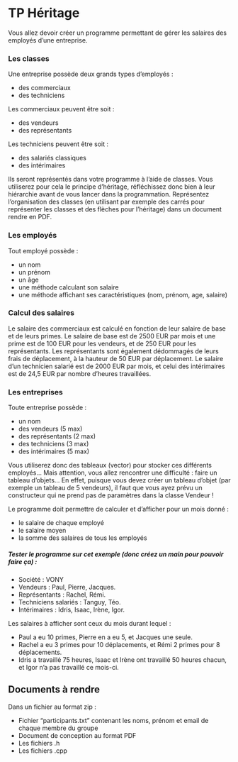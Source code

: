 # TP Héritage

Vous allez devoir créer un programme permettant de gérer les salaires des employés d’une entreprise.

### Les classes

Une entreprise possède deux grands types d’employés :
* des commerciaux
* des techniciens

Les commerciaux peuvent être soit :
* des vendeurs
* des représentants

Les techniciens peuvent être soit :
* des salariés classiques
* des intérimaires

Ils seront représentés dans votre programme à l’aide de classes. Vous utiliserez pour cela le principe d’héritage, réfléchissez donc bien à leur hiérarchie avant de vous lancer dans la programmation.
Représentez l’organisation des classes (en utilisant par exemple des carrés pour représenter les classes et des flèches pour l’héritage) dans un document rendre en PDF.

### Les employés

Tout employé possède : 
* un nom
* un prénom
* un âge
* une méthode calculant son salaire 
* une méthode affichant ses caractéristiques (nom, prénom, age, salaire)

### Calcul des salaires

Le salaire des commerciaux est calculé en fonction de leur salaire de base et de leurs primes.
Le salaire de base est de 2500 EUR par mois et une prime est de 100 EUR pour les vendeurs, et de 250 EUR pour les représentants. Les représentants sont également dédommagés de leurs frais de déplacement, à la hauteur de 50 EUR par déplacement.
Le salaire d’un technicien salarié est de 2000 EUR par mois, et celui des intérimaires est de 24,5 EUR par nombre d’heures travaillées.

### Les entreprises

Toute entreprise possède : 
* un nom
* des vendeurs (5 max)
* des représentants (2 max)
* des techniciens (3 max)
* des intérimaires (5 max)

Vous utiliserez donc des tableaux (vector) pour stocker ces différents employés… Mais attention, vous allez rencontrer une difficulté : faire un tableau d’objets… En effet, puisque vous devez créer un tableau d’objet (par exemple un tableau de 5 vendeurs), il faut que vous ayez prévu un constructeur qui ne prend pas de paramètres dans la classe Vendeur !

Le programme doit permettre de calculer et d’afficher pour un mois donné : 
* le salaire de chaque employé
* le salaire moyen
* la somme des salaires de tous les employés

##### Tester le programme sur cet exemple (donc créez un main pour pouvoir faire ça) :
* Société : VONY
* Vendeurs : Paul, Pierre, Jacques.
* Représentants : Rachel, Rémi.
* Techniciens salariés : Tanguy, Téo.
* Intérimaires : Idris, Isaac, Irène, Igor.

Les salaires à afficher sont ceux du mois durant lequel :

* Paul a eu 10 primes, Pierre en a eu 5, et Jacques une seule.
* Rachel a eu 3 primes pour 10 déplacements, et Rémi 2 primes pour 8 déplacements.
* Idris a travaillé 75 heures, Isaac et Irène ont travaillé 50 heures chacun, et Igor n’a pas travaillé ce mois-ci.

## Documents à rendre

Dans un fichier au format zip :

* Fichier “participants.txt” contenant les noms, prénom et email de chaque membre du groupe
* Document de conception au format PDF
* Les fichiers .h
* Les fichiers .cpp